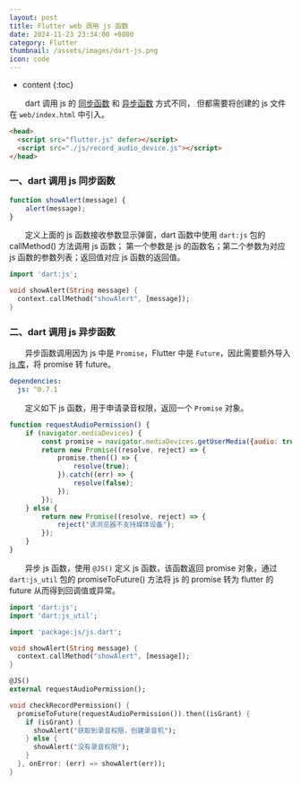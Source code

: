 ```yaml
---
layout: post
title: Flutter web 调用 js 函数
date: 2024-11-23 23:34:00 +0800
category: Flutter
thumbnail: /assets/images/dart-js.png
icon: code
---
```


* content
{:toc}


&emsp;&emsp;dart 调用 js 的 [同步函数](#function_sync) 和 [异步函数](#function_async) 方式不同，
但都需要将创建的 js 文件在 `web/index.html` 中引入。

~~~html
<head>
  <script src="flutter.js" defer></script>
  <script src="./js/record_audio_device.js"></script>
</head>
~~~

<h3 id="funtion_sync">一、dart 调用 js 同步函数</h3>

~~~javascript
function showAlert(message) {
    alert(message);
}
~~~

&emsp;&emsp;定义上面的 js 函数接收参数显示弹窗，dart 函数中使用 `dart:js` 包的 callMethod() 方法调用 js 函数；
第一个参数是 js 的函数名；第二个参数为对应 js 函数的参数列表；返回值对应 js 函数的返回值。

~~~dart
import 'dart:js';

void showAlert(String message) {
  context.callMethod("showAlert", [message]);
}
~~~

<h3 id="funtion_async">二、dart 调用 js 异步函数</h3>

&emsp;&emsp;异步函数调用因为 js 中是 `Promise`，Flutter 中是 `Future`，因此需要额外导入 [js 库](https://pub.dev/packages/js)，将 promise 转 future。

~~~yaml
dependencies:
  js: ^0.7.1
~~~

&emsp;&emsp;定义如下 js 函数，用于申请录音权限，返回一个 `Promise` 对象。

~~~javascript
function requestAudioPermission() {
    if (navigator.mediaDevices) {
        const promise = navigator.mediaDevices.getUserMedia({audio: true, video: false});
        return new Promise((resolve, reject) => {
            promise.then(() => {
                resolve(true);
            }).catch((err) => {
                resolve(false);
            });
        });
    } else {
        return new Promise((resolve, reject) => {
            reject("该浏览器不支持媒体设备");
        });
    }
}
~~~

&emsp;&emsp;异步 js 函数，使用 `@JS()` 定义 js 函数，该函数返回 promise 对象，通过 `dart:js_util` 包的 promiseToFuture() 方法将 js 的 promise 转为 flutter 的 future 从而得到回调值或异常。

~~~dart
import 'dart:js';
import 'dart:js_util';

import 'package:js/js.dart';

void showAlert(String message) {
  context.callMethod("showAlert", [message]);
}

@JS()
external requestAudioPermission();

void checkRecordPermission() {
  promiseToFuture(requestAudioPermission()).then((isGrant) {
    if (isGrant) {
      showAlert("获取到录音权限，创建录音机");
    } else {
      showAlert("没有录音权限");
    }
  }, onError: (err) => showAlert(err));
}
~~~